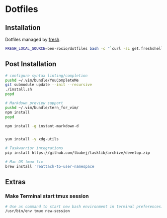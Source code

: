 Dotfiles
========

Installation
------------
Dotfiles managed by [fresh](http://freshshell.com).

```bash
FRESH_LOCAL_SOURCE=ben-rosio/dotfiles bash -c "`curl -sL get.freshshell.com`"
```

Post Installation
-----------------

```bash
# configure syntax linting/completion
pushd ~/.vim/bundle/YouCompleteMe
git submodule update --init --recursive
./install.sh
popd

# Markdown preview support
pushd ~/.vim/bundle/tern_for_vim/
npm install
popd

npm install -g instant-markdown-d


yum install -y xdg-utils

# Taskwarrior integrations
pip install https://github.com/tbabej/tasklib/archive/develop.zip

# Mac OS tmux fix
brew install 'reattach-to-user-namespace
```

Extras
------

### Make Terminal start tmux session
```sh
# Use as command to start new bash environment in terminal preferences:
/usr/bin/env tmux new-session
```
